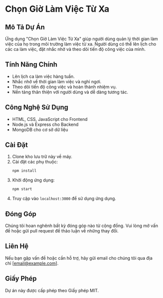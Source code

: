 # Chọn Giờ Làm Việc Từ Xa

## Mô Tả Dự Án
Ứng dụng "Chọn Giờ Làm Việc Từ Xa" giúp người dùng quản lý thời gian làm việc của họ trong môi trường làm việc từ xa. Người dùng có thể lên lịch cho các ca làm việc, đặt nhắc nhở và theo dõi tiến độ công việc của mình.

## Tính Năng Chính
- Lên lịch ca làm việc hàng tuần.
- Nhắc nhở về thời gian làm việc và nghỉ ngơi.
- Theo dõi tiến độ công việc và hoàn thành nhiệm vụ.
- Nền tảng thân thiện với người dùng và dễ dàng tương tác.

## Công Nghệ Sử Dụng
- HTML, CSS, JavaScript cho Frontend
- Node.js và Express cho Backend
- MongoDB cho cơ sở dữ liệu

## Cài Đặt
1. Clone kho lưu trữ này về máy.
2. Cài đặt các phụ thuộc:
   ```bash
   npm install
   ```
3. Khởi động ứng dụng:
   ```bash
   npm start
   ```
4. Truy cập vào `localhost:3000` để sử dụng ứng dụng.

## Đóng Góp
Chúng tôi hoan nghênh bất kỳ đóng góp nào từ cộng đồng. Vui lòng mở vấn đề hoặc gửi pull request để thảo luận về những thay đổi.

## Liên Hệ
Nếu bạn gặp vấn đề hoặc cần hỗ trợ, hãy gửi email cho chúng tôi qua địa chỉ [email@example.com].

## Giấy Phép
Dự án này được cấp phép theo Giấy phép MIT.
